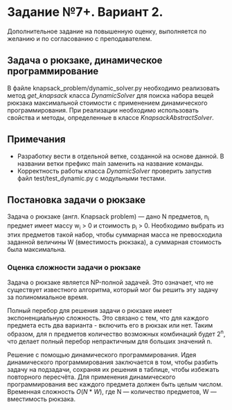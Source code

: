 # Задание №7+. Вариант 2.
Дополнительное задание на повышенную оценку, выполняется по желанию и по согласованию с преподавателем.

## Задача о рюкзаке, динамическое программирование
В файле knapsack_problem/dynamic_solver.py необходимо реализовать метод *get_knapsack* класса *DynamicSolver* для поиска набора вещей рюкзака максимальной стоимости с применением динамического программирования. При реализации необходимо использовать свойства и методы, определенные в классе *KnapsackAbstractSolver*.

## Примечания  
- Разработку вести в отдельной ветке, созданной на основе данной. В названии ветки префикс main заменить на название команды.
- Корректность работы класса *DynamicSolver* проверить запустив файл test/test_dynamic.py с модульными тестами.  
 
## Постановка задачи о рюкзаке
Задача о рюкзаке (англ. Knapsack problem) — дано N предметов, n<sub>i</sub> предмет имеет массу w<sub>i</sub> > 0 и стоимость p<sub>i</sub> > 0. Необходимо выбрать из этих предметов такой набор, чтобы суммарная масса не превосходила заданной величины W (вместимость рюкзака), а суммарная стоимость была максимальна.

### Оценка сложности задачи о рюкзаке
Задача о рюкзаке является NP-полной задачей. Это означает, что не существует известного алгоритма, который мог бы решить эту задачу за полиномиальное время.

Полный перебор для решения задачи о рюкзаке имеет экспоненциальную сложность. Это связано с тем, что для каждого предмета есть два варианта - включить его в рюкзак или нет. Таким образом, для n предметов количество возможных комбинаций будет 2<sup>n</sup>, что делает полный перебор непрактичным для больших значений n.

Решение с помощью динамического программирования. Идея динамического программирования заключается в том, чтобы разбить задачу на подзадачи, сохраняя их решения в таблице, чтобы избежать повторного пересчёта. Для применения динамического программирования вес каждого предмета должен быть целым числом. Временная сложность $O(N * W)$, где N — количество предметов, W — вместимость рюкзака.
